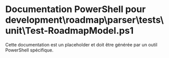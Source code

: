 # Documentation PowerShell pour development\roadmap\parser\tests\unit\Test-RoadmapModel.ps1

Cette documentation est un placeholder et doit être générée par un outil PowerShell spécifique.
